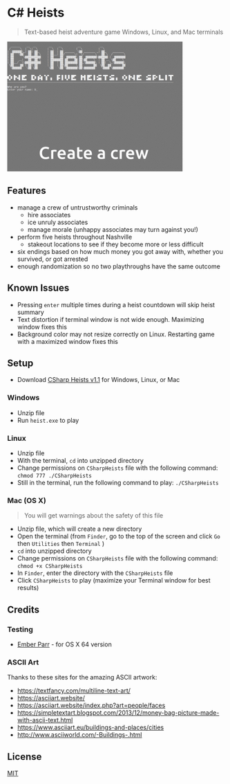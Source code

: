 # C# Heists
>Text-based heist adventure game Windows, Linux, and Mac terminals

![C# Heists overview GIF](/readme_overview.gif)

## Features
- manage a crew of untrustworthy criminals
    - hire associates
    - ice unruly associates
    - manage morale (unhappy associates may turn against you!)
- perform five heists throughout Nashville
    - stakeout locations to see if they become more or less difficult
- six endings based on how much money you got away with, whether you survived, or got arrested
- enough randomization so no two playthroughs have the same outcome

## Known Issues
- Pressing ```enter``` multiple times during a heist countdown will skip heist summary
- Text distortion if terminal window is not wide enough. Maximizing window fixes this
- Background color may not resize correctly on Linux. Restarting game with a maximized window fixes this

## Setup
- Download [CSharp Heists v1.1](https://github.com/ste163/csharp_heists/releases) for Windows, Linux, or Mac

### Windows
- Unzip file
- Run ```heist.exe``` to play

### Linux
- Unzip file
- With the terminal, ```cd``` into unzipped directory
- Change permissions on ```CSharpHeists``` file with the following command: ```chmod 777 ./CSharpHeists```
- Still in the terminal, run the following command to play: ```./CSharpHeists```

### Mac (OS X)
>You will get warnings about the safety of this file
- Unzip file, which will create a new directory
- Open the terminal (from ```Finder```, go to the top of the screen and click ```Go``` then ```Utilities``` then ```Terminal``` )
- ```cd``` into unzipped directory
- Change permissions on ```CSharpHeists``` file with the following command: ```chmod +x CSharpHeists```
- In ```Finder```, enter the directory with the ```CSharpHeists``` file
- Click ```CSharpHeists``` to play (maximize your Terminal window for best results)

## Credits
### Testing
- [Ember Parr](https://www.linkedin.com/in/emberparr/) - for  OS X 64 version
### ASCII Art
Thanks to these sites for the amazing ASCII artwork:
- https://textfancy.com/multiline-text-art/
- https://asciiart.website/
- https://asciiart.website/index.php?art=people/faces
- https://simpletextart.blogspot.com/2013/12/money-bag-picture-made-with-ascii-text.html
- https://www.asciiart.eu/buildings-and-places/cities
- http://www.asciiworld.com/-Buildings-.html

## License
[MIT](/LICENSE)